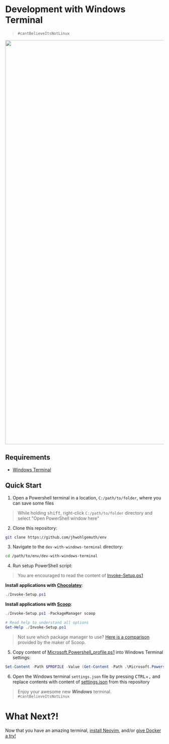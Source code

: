 Development with Windows Terminal
=================================
> `#cantBelieveItsNotLinux`

<div align="center">
    <a href="https://gyazo.com/c299ded42555b2fccdbddd78527cceb9"><img alt="Windows Terminal in action!" src="https://i.gyazo.com/c299ded42555b2fccdbddd78527cceb9.gif" alt="Image from Gyazo" width="1280"/></a>
</div>

Requirements
------------
- [Windows Terminal](https://www.microsoft.com/store/productId/9N0DX20HK701)

Quick Start
-----------
1. Open a Powershell terminal in a location, `C:/path/to/folder`, where you can save some files

> While holding <kbd>shift</kbd>, right-click `C:/path/to/folder` directory and select "Open PowerShell window here"

2. Clone this repository:

```bash
git clone https://github.com/jhwohlgemuth/env
```

3. Navigate to the `dev-with-windows-terminal` directory:

```bash
cd /path/to/env/dev-with-windows-terminal
```

4. Run setup PowerShell script:
> You are encouraged to read the content of [Invoke-Setup.ps1](./Invoke-Setup.ps1)

**Install applications with [Chocolatey](https://chocolatey.org/)**:
```powershell
./Invoke-Setup.ps1
```

**Install applications with [Scoop](https://scoop.sh/)**:
```powershell
./Invoke-Setup.ps1 -PackageManager scoop

# Read help to understand all options
Get-Help ./Invoke-Setup.ps1
```

> Not sure which package manager to use? [Here is a comparison](https://github.com/lukesampson/scoop/wiki/Chocolatey-Comparison) provided by the maker of Scoop.

5. Copy content of [Microsoft.Powershell_profile.ps1](./Microsoft.Powershell_profile.ps1) into Windows Terminal settings:

```powershell
Set-Content -Path $PROFILE -Value (Get-Content -Path .\Microsoft.Powershell_profile.ps1)
```

6. Open the Windows terminal `settings.json` file by pressing <kbd>CTRL</kbd>+<kbd>,</kbd> and replace contents with content of [settings.json](./settings.json) from this repository

> Enjoy your awesome new ***Windows*** terminal. `#cantBelieveItsNotLinux`

What Next?!
===========
Now that you have an amazing terminal, [install Neovim](../dev-with-neovim), and/or [give Docker a try!](../dev-with-docker)